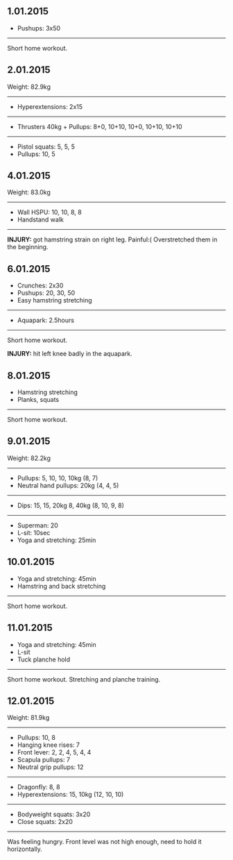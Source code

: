 ## 1.01.2015

* Pushups: 3x50

---

Short home workout.

## 2.01.2015

Weight: 82.9kg

---

* Hyperextensions: 2x15

---

* Thrusters 40kg + Pullups: 8+0, 10+10, 10+0, 10+10, 10+10

---

* Pistol squats: 5, 5, 5
* Pullups: 10, 5

## 4.01.2015

Weight: 83.0kg

---

* Wall HSPU: 10, 10, 8, 8
* Handstand walk

---

__INJURY:__ got hamstring strain on right leg. Painful:( Overstretched them in the beginning.

## 6.01.2015

* Crunches: 2x30
* Pushups: 20, 30, 50
* Easy hamstring stretching

---

* Aquapark: 2.5hours

---

Short home workout.

__INJURY:__ hit left knee badly in the aquapark.

## 8.01.2015

* Hamstring stretching
* Planks, squats

---

Short home workout.

## 9.01.2015

Weight: 82.2kg

---

* Pullups: 5, 10, 10, 10kg (8, 7)
* Neutral hand pullups: 20kg (4, 4, 5)

---

* Dips: 15, 15, 20kg 8, 40kg (8, 10, 9, 8)

---

* Superman: 20
* L-sit: 10sec
* Yoga and stretching: 25min

## 10.01.2015

* Yoga and stretching: 45min
* Hamstring and back stretching

---

Short home workout.

## 11.01.2015

* Yoga and stretching: 45min
* L-sit
* Tuck planche hold

---

Short home workout. Stretching and planche training.

## 12.01.2015

Weight: 81.9kg

---

* Pullups: 10, 8
* Hanging knee rises: 7
* Front lever: 2, 2, 4, 5, 4, 4
* Scapula pullups: 7
* Neutral grip pullups: 12

---

* Dragonfly: 8, 8
* Hyperextensions: 15, 10kg (12, 10, 10)

---

* Bodyweight squats: 3x20
* Close squats: 2x20

---

Was feeling hungry. Front level was not high enough, need to hold it horizontally.